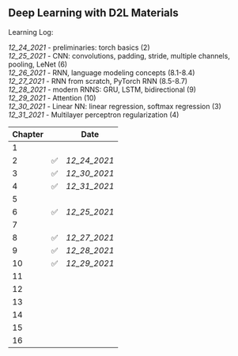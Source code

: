 ## Deep Learning with D2L Materials

Learning Log:

_12_24_2021_ - preliminaries: torch basics (2) <br/>
_12_25_2021_ - CNN: convolutions, padding, stride, multiple channels, pooling, LeNet (6) <br/>
_12_26_2021_ - RNN, language modeling concepts (8.1-8.4) <br/>
_12_27_2021_ - RNN from scratch, PyTorch RNN (8.5-8.7) <br/>
_12_28_2021_ - modern RNNS: GRU, LSTM, bidirectional (9) <br/>
_12_29_2021_ - Attention (10) <br/>
_12_30_2021_ - Linear NN: linear regression, softmax regression (3) <br/>
_12_31_2021_ - Multilayer perceptron regularization (4) <br/>

| Chapter |   | Date |
|---------|---|------|
| 1       |   |      | 
| 2       | ✅ |  _12_24_2021_  |
| 3       | ✅ |  _12_30_2021_  |
| 4       | ✅ |  _12_31_2021_  |
| 5       |   |      |
| 6       | ✅ |  _12_25_2021_  |
| 7       |   |      |
| 8       | ✅ |  _12_27_2021_  |
| 9       | ✅ |  _12_28_2021_  |
| 10      | ✅ |  _12_29_2021_  |
| 11      |   |      |
| 12      |   |      |
| 13      |   |      |
| 14      |   |      |
| 15      |   |      |
| 16      |   |      |
